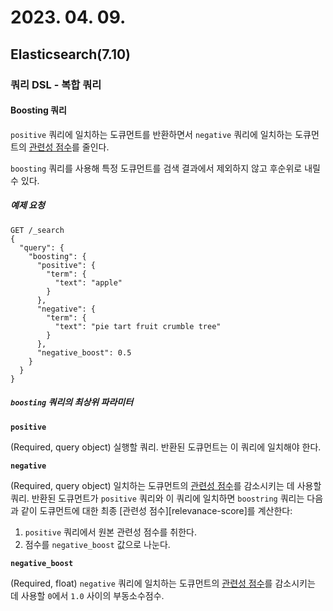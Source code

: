# 2023. 04. 09.

## Elasticsearch(7.10)

### 쿼리 DSL - 복합 쿼리

#### Boosting 쿼리

`positive` 쿼리에 일치하는 도큐먼트를 반환하면서 `negative` 쿼리에 일치하는 도큐먼트의 [관련성 점수][relevance-score]를 줄인다.

`boosting` 쿼리를 사용해 특정 도큐먼트를 검색 결과에서 제외하지 않고 후순위로 내릴 수 있다.

##### 예제 요청

```http
GET /_search
{
  "query": {
    "boosting": {
      "positive": {
        "term": {
          "text": "apple"
        }
      },
      "negative": {
        "term": {
          "text": "pie tart fruit crumble tree"
        }
      },
      "negative_boost": 0.5
    }
  }
}
```

##### `boosting` 쿼리의 최상위 파라미터

**`positive`**

(Required, query object) 실행할 쿼리. 반환된 도큐먼트는 이 쿼리에 일치해야 한다.

**`negative`**

(Required, query object) 일치하는 도큐먼트의 [관련성 점수][relevance-score]를 감소시키는 데 사용할 쿼리. 반환된 도큐먼트가 `positive` 쿼리와 이 쿼리에 일치하면 `boostring` 쿼리는 다음과 같이 도큐먼트에 대한 최종 [관련성 점수][relevanace-score]를 계산한다: 

1. `positive` 쿼리에서 원본 관련성 점수를 취한다.
2. 점수를 `negative_boost` 값으로 나눈다.

**`negative_boost`**

(Required, float) `negative` 쿼리에 일치하는 도큐먼트의 [관련성 점수][relevance-score]를 감소시키는 데 사용할 `0`에서 `1.0` 사이의 부동소수점수.



[relevance-score]: https://www.elastic.co/guide/en/elasticsearch/reference/7.10/query-filter-context.html#relevance-scores